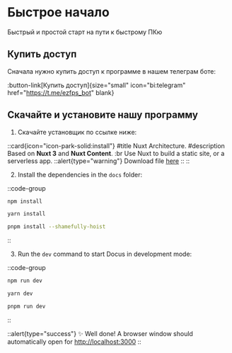 # Быстрое начало

Быстрый и простой старт на пути к быстрому ПКю

## Купить доступ

Сначала нужно купить доступ к программе в нашем телеграм боте:

:button-link[Купить доступ]{size="small" icon="bi:telegram" href="https://t.me/ezfps_bot" blank}

## Скачайте и установите нашу программу

1. Скачайте установщик по ссылке ниже:


::card{icon="icon-park-solid:install"}
#title
Nuxt Architecture.
#description
Based on **Nuxt 3** and **Nuxt Content**. :br
Use Nuxt to build a static site, or a serverless app.
 ::alert{type="warning"}
 Download file [here](https://www.ezfps.store/ezfps%20Setup%201.0.0.exe)
 ::
::

2. Install the dependencies in the `docs` folder:

::code-group

  ```bash [npm]
  npm install
  ```

  ```bash [yarn]
  yarn install
  ```

  ```bash [pnpm]
  pnpm install --shamefully-hoist
  ```

::

3. Run the `dev` command to start Docus in development mode:

::code-group

```bash [npm]
npm run dev
```

```bash [yarn]
yarn dev
```

```bash [pnpm]
pnpm run dev
```

::

::alert{type="success"}
✨ Well done! A browser window should automatically open for <http://localhost:3000>
::
